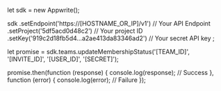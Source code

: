 let sdk = new Appwrite();

sdk
    .setEndpoint('https://[HOSTNAME_OR_IP]/v1') // Your API Endpoint
    .setProject('5df5acd0d48c2') // Your project ID
    .setKey('919c2d18fb5d4...a2ae413da83346ad2') // Your secret API key
;

let promise = sdk.teams.updateMembershipStatus('[TEAM_ID]', '[INVITE_ID]', '[USER_ID]', '[SECRET]');

promise.then(function (response) {
    console.log(response); // Success
}, function (error) {
    console.log(error); // Failure
});